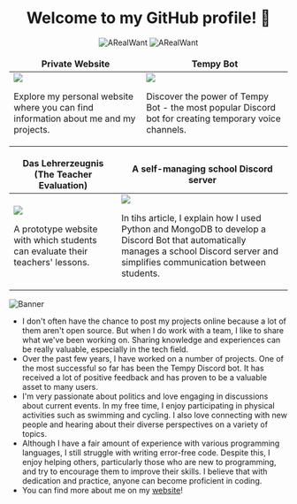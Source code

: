 <h1 align='center'>
     Welcome to my GitHub profile! 👋
</h1>


<p align="center"> 
     <img src="https://img.shields.io/badge/-ARealWant-4651cb" alt="ARealWant"/></a>
     <img src="https://github-profile-trophy.vercel.app/?username=ARealWant&rank=SECRET,SSS,SS,S,AAA,AA,A,B,C&margin-w=5&no-bg=true&no-frame=true" alt="ARealWant" /></a> 
     </p>

<div>
    <table>
        <thead>
            <tr border="none!important;">
                <th style="border: none!important;">Private Website</th>
                <th style="border: none!important;">Tempy Bot</th>
            </tr>
        </thead>
        <tbody>
            <tr>
                <td><a href="https://arealwant.com/"><img src="https://us-east-1.tixte.net/uploads/media.arealwant.com/chrome_EkHbwqww5Q.png"/></a>
                    <p>Explore my personal website where you can find information about me and my projects.</p></td>
                <td><a href="https://tempybot.me/"><img src="https://us-east-1.tixte.net/uploads/media.arealwant.com/chrome_CcqUCM25Nh.png"/></a>
                    <p>Discover the power of Tempy Bot - the most popular Discord bot for creating temporary voice channels.</p></td>
            </tr>
        </tbody>
    </table>
</div>

<div>
    <table>
        <thead>
            <tr border="none!important;">
                <th style="border: none!important;">Das Lehrerzeugnis (The Teacher Evaluation)</th>
                <th style="border: none!important;">A self-managing school Discord server</th>
            </tr>
        </thead>
        <tbody>
            <tr>
                <td><a href="https://www.linkedin.com/pulse/way-students-rate-teachers-lessons-using-bootstrap-python-ibrahim-9zwve/"><img src="https://media.arealwant.com/r/chrome_6wnRiK0bZv.png"/></a>
                    <p>A prototype website with which students can evaluate their teachers' lessons.</p></td>
                <td><a href="https://www.linkedin.com/pulse/creation-self-managing-school-discord-server-using-python-ibrahim-i0nne/"><img src="https://media.arealwant.com/r/chrome_M859AdBYwl.png"/></a>
                    <p>In tihs article, I explain how I used Python and MongoDB to develop a Discord Bot that automatically manages a school Discord server and simplifies communication between students.

</p></td>
            </tr>
        </tbody>
    </table>
</div>




![Banner](https://media.discordapp.net/attachments/784948147881115688/1098266713511960696/bgGH.gif?width=1439&height=479) 
     
- I don't often have the chance to post my projects online because a lot of them aren't open source. But when I do work with a team, I like to share what we've been working on. Sharing knowledge and experiences can be really valuable, especially in the tech field.
- Over the past few years, I have worked on a number of projects. One of the most successful so far has been the Tempy Discord bot. It has received a lot of positive feedback and has proven to be a valuable asset to many users.
- I'm very passionate about politics and love engaging in discussions about current events. In my free time, I enjoy participating in physical activities such as swimming and cycling. I also love connecting with new people and hearing about their diverse perspectives on a variety of topics.
- Although I have a fair amount of experience with various programming languages, I still struggle with writing error-free code. Despite this, I enjoy helping others, particularly those who are new to programming, and try to encourage them to improve their skills. I believe that with dedication and practice, anyone can become proficient in coding.
- You can find more about me on my [website](https://arealwant.com/)!
